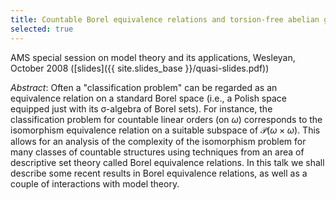 ```yaml
---
title: Countable Borel equivalence relations and torsion-free abelian groups
selected: true
---
```


AMS special session on model theory and its applications, Wesleyan, October 2008 ([slides]({{ site.slides_base }}/quasi-slides.pdf))<!--more-->

*Abstract*: Often a "classification problem" can be regarded as an equivalence relation on a standard Borel space (i.e., a Polish space equipped just with its σ-algebra of Borel sets). For instance, the classification problem for countable linear orders (on $\omega$) corresponds to the isomorphism equivalence relation on a suitable subspace of $\mathcal P(\omega\times\omega)$. This allows for an analysis of the complexity of the isomorphism problem for many classes of countable structures using techniques from an area of descriptive set theory called Borel equivalence relations. In this talk we shall describe some recent results in Borel equivalence relations, as well as a couple of interactions with model theory.
